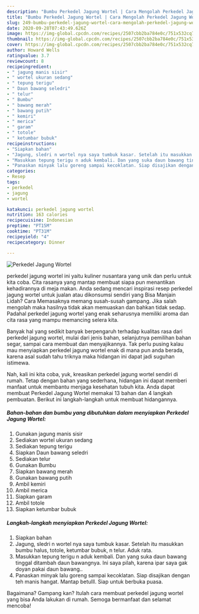 ```yaml
---
description: "Bumbu Perkedel Jagung Wortel | Cara Mengolah Perkedel Jagung Wortel Yang Paling Enak"
title: "Bumbu Perkedel Jagung Wortel | Cara Mengolah Perkedel Jagung Wortel Yang Paling Enak"
slug: 249-bumbu-perkedel-jagung-wortel-cara-mengolah-perkedel-jagung-wortel-yang-paling-enak
date: 2020-09-28T07:43:49.626Z
image: https://img-global.cpcdn.com/recipes/2507cbb2ba784e0c/751x532cq70/perkedel-jagung-wortel-foto-resep-utama.jpg
thumbnail: https://img-global.cpcdn.com/recipes/2507cbb2ba784e0c/751x532cq70/perkedel-jagung-wortel-foto-resep-utama.jpg
cover: https://img-global.cpcdn.com/recipes/2507cbb2ba784e0c/751x532cq70/perkedel-jagung-wortel-foto-resep-utama.jpg
author: Howard Wells
ratingvalue: 3.7
reviewcount: 8
recipeingredient:
- " jagung manis sisir"
- " wortel ukuran sedang"
- " tepung terigu"
- " Daun bawang seledri"
- " telur"
- " Bumbu"
- " bawang merah"
- " bawang putih"
- " kemiri"
- " merica"
- " garam"
- " totole"
- " ketumbar bubuk"
recipeinstructions:
- "Siapkan bahan"
- "Jagung, sledri n wortel nya saya tumbuk kasar. Setelah itu masukkan bumbu halus, totole, ketumbar bubuk, n telur. Aduk rata."
- "Masukkan tepung terigu n aduk kembali. Dan yang suka daun bawang tinggal ditambah daun bawangnya. Ini saya pilah, karena ipar saya gak doyan pakai daun bawang.."
- "Panaskan minyak lalu goreng sampai kecoklatan. Siap disajikan dengan teh manis hangat. Mantap betulll. Siap untuk berbuka puasa."
categories:
- Resep
tags:
- perkedel
- jagung
- wortel

katakunci: perkedel jagung wortel 
nutrition: 163 calories
recipecuisine: Indonesian
preptime: "PT15M"
cooktime: "PT31M"
recipeyield: "4"
recipecategory: Dinner

---
```



![Perkedel Jagung Wortel](https://img-global.cpcdn.com/recipes/2507cbb2ba784e0c/751x532cq70/perkedel-jagung-wortel-foto-resep-utama.jpg)


perkedel jagung wortel ini yaitu kuliner nusantara yang unik dan perlu untuk kita coba. Cita rasanya yang mantap membuat siapa pun menantikan kehadirannya di meja makan.
Anda sedang mencari inspirasi resep perkedel jagung wortel untuk jualan atau dikonsumsi sendiri yang Bisa Manjain Lidah? Cara Memasaknya memang susah-susah gampang. Jika salah mengolah maka hasilnya tidak akan memuaskan dan bahkan tidak sedap. Padahal perkedel jagung wortel yang enak seharusnya memiliki aroma dan cita rasa yang mampu memancing selera kita.

Banyak hal yang sedikit banyak berpengaruh terhadap kualitas rasa dari perkedel jagung wortel, mulai dari jenis bahan, selanjutnya pemilihan bahan segar, sampai cara membuat dan menyajikannya. Tak perlu pusing kalau mau menyiapkan perkedel jagung wortel enak di mana pun anda berada, karena asal sudah tahu triknya maka hidangan ini dapat jadi suguhan istimewa.




Nah, kali ini kita coba, yuk, kreasikan perkedel jagung wortel sendiri di rumah. Tetap dengan bahan yang sederhana, hidangan ini dapat memberi manfaat untuk membantu menjaga kesehatan tubuh kita. Anda dapat membuat Perkedel Jagung Wortel memakai 13 bahan dan 4 langkah pembuatan. Berikut ini langkah-langkah untuk membuat hidangannya.

<!--inarticleads1-->

##### Bahan-bahan dan bumbu yang dibutuhkan dalam menyiapkan Perkedel Jagung Wortel:

1. Gunakan  jagung manis sisir
1. Sediakan  wortel ukuran sedang
1. Sediakan  tepung terigu
1. Siapkan  Daun bawang seledri
1. Sediakan  telur
1. Gunakan  Bumbu
1. Siapkan  bawang merah
1. Gunakan  bawang putih
1. Ambil  kemiri
1. Ambil  merica
1. Siapkan  garam
1. Ambil  totole
1. Siapkan  ketumbar bubuk




<!--inarticleads2-->

##### Langkah-langkah menyiapkan Perkedel Jagung Wortel:

1. Siapkan bahan
1. Jagung, sledri n wortel nya saya tumbuk kasar. Setelah itu masukkan bumbu halus, totole, ketumbar bubuk, n telur. Aduk rata.
1. Masukkan tepung terigu n aduk kembali. Dan yang suka daun bawang tinggal ditambah daun bawangnya. Ini saya pilah, karena ipar saya gak doyan pakai daun bawang..
1. Panaskan minyak lalu goreng sampai kecoklatan. Siap disajikan dengan teh manis hangat. Mantap betulll. Siap untuk berbuka puasa.




Bagaimana? Gampang kan? Itulah cara membuat perkedel jagung wortel yang bisa Anda lakukan di rumah. Semoga bermanfaat dan selamat mencoba!
